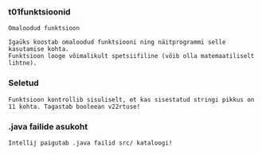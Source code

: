 ### t01funktsioonid
    Omaloodud funktsioon

    Igaüks koostab omaloodud funktsiooni ning näitprogrammi selle kasutamise kohta.
    Funktsioon looge võimalikult spetsiifiline (võib olla matemaatiliselt lihtne).
    
### Seletud
    Funktsioon kontrollib sisuliselt, et kas sisestatud stringi pikkus on 11 kohta. Tagastab booleean v22rtuse!

### .java failide asukoht
    Intellij paigutab .java failid src/ kataloogi!
